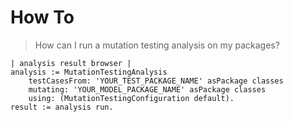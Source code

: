 # How To

> How can I run a mutation testing analysis on my packages?

```smalltalk
| analysis result browser |
analysis := MutationTestingAnalysis
    testCasesFrom: 'YOUR_TEST_PACKAGE_NAME' asPackage classes
    mutating: 'YOUR_MODEL_PACKAGE_NAME' asPackage classes
    using: (MutationTestingConfiguration default).
result := analysis run.
```

